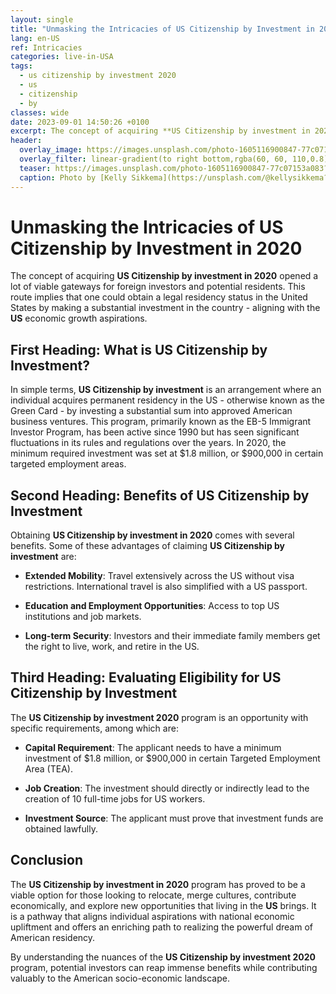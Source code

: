 ```yaml
---
layout: single
title: "Unmasking the Intricacies of US Citizenship by Investment in 2020"
lang: en-US
ref: Intricacies
categories: live-in-USA
tags:
  - us citizenship by investment 2020
  - us
  - citizenship
  - by
classes: wide
date: 2023-09-01 14:50:26 +0100
excerpt: The concept of acquiring **US Citizenship by investment in 2020** opened a lot of viable gateways for foreign investors and potential residents.
header:
  overlay_image: https://images.unsplash.com/photo-1605116900847-77c07153a083?crop=entropy&cs=tinysrgb&fit=max&fm=jpg&ixid=M3w0Nzk0ODB8MHwxfHNlYXJjaHw3fHx1cyUyMGNpdGl6ZW5zaGlwJTIwYnklMjBpbnZlc3RtZW50JTIwMjAyMCUyQyUyMHVzJTJDJTIwY2l0aXplbnNoaXAlMkMlMjBieXxlbnwwfDB8fHwxNjkzNTc2MjI2fDA&ixlib=rb-4.0.3&q=80&w=1080
  overlay_filter: linear-gradient(to right bottom,rgba(60, 60, 110,0.8), rgba(178, 34, 52, 0.5))
  teaser: https://images.unsplash.com/photo-1605116900847-77c07153a083?crop=entropy&cs=tinysrgb&fit=max&fm=jpg&ixid=M3w0Nzk0ODB8MHwxfHNlYXJjaHw3fHx1cyUyMGNpdGl6ZW5zaGlwJTIwYnklMjBpbnZlc3RtZW50JTIwMjAyMCUyQyUyMHVzJTJDJTIwY2l0aXplbnNoaXAlMkMlMjBieXxlbnwwfDB8fHwxNjkzNTc2MjI2fDA&ixlib=rb-4.0.3&q=80&w=400
  caption: Photo by [Kelly Sikkema](https://unsplash.com/@kellysikkema?utm_source=wenospeakamericano&utm_medium=referral) on [Unsplash](https://unsplash.com/?utm_source=wenospeakamericano&utm_medium=referral)
---
```

  
  # Unmasking the Intricacies of US Citizenship by Investment in 2020

The concept of acquiring **US Citizenship by investment in 2020** opened a lot of viable gateways for foreign investors and potential residents. This route implies that one could obtain a legal residency status in the United States by making a substantial investment in the country - aligning with the **US** economic growth aspirations.

## First Heading: What is US Citizenship by Investment?

In simple terms, **US Citizenship by investment** is an arrangement where an individual acquires permanent residency in the US - otherwise known as the Green Card - by investing a substantial sum into approved American business ventures. This program, primarily known as the EB-5 Immigrant Investor Program, has been active since 1990 but has seen significant fluctuations in its rules and regulations over the years. In 2020, the minimum required investment was set at $1.8 million, or $900,000 in certain targeted employment areas.

## Second Heading: Benefits of US Citizenship by Investment 

Obtaining **US Citizenship by investment in 2020** comes with several benefits. Some of these advantages of claiming **US Citizenship by investment** are:

* **Extended Mobility**: Travel extensively across the US without visa restrictions. International travel is also simplified with a US passport.

* **Education and Employment Opportunities**: Access to top US institutions and job markets.

* **Long-term Security**: Investors and their immediate family members get the right to live, work, and retire in the US.

## Third Heading: Evaluating Eligibility for US Citizenship by Investment 

The **US Citizenship by investment 2020** program is an opportunity with specific requirements, among which are:

* **Capital Requirement**: The applicant needs to have a minimum investment of $1.8 million, or $900,000 in certain Targeted Employment Area (TEA). 

* **Job Creation**: The investment should directly or indirectly lead to the creation of 10 full-time jobs for US workers.

* **Investment Source**: The applicant must prove that investment funds are obtained lawfully.

## Conclusion

The **US Citizenship by investment in 2020** program has proved to be a viable option for those looking to relocate, merge cultures, contribute economically, and explore new opportunities that living in the **US** brings. It is a pathway that aligns individual aspirations with national economic upliftment and offers an enriching path to realizing the powerful dream of American residency.

By understanding the nuances of the **US Citizenship by investment 2020** program, potential investors can reap immense benefits while contributing valuably to the American socio-economic landscape.